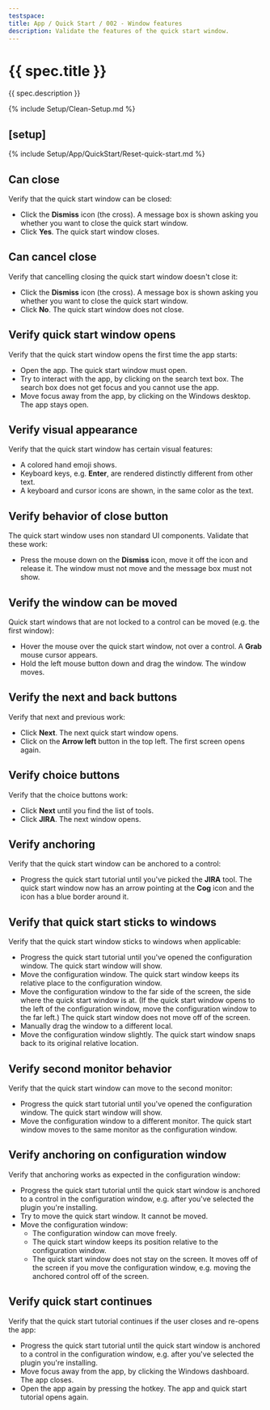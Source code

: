 ```yaml
---
testspace:
title: App / Quick Start / 002 - Window features
description: Validate the features of the quick start window.
---
```


# {{ spec.title }}

{{ spec.description }}

{% include Setup/Clean-Setup.md %}

## [setup]

{% include Setup/App/QuickStart/Reset-quick-start.md %}

## Can close

Verify that the quick start window can be closed:

- Click the **Dismiss** icon (the cross). A message box is shown asking you
  whether you want to close the quick start window.
- Click **Yes**. The quick start window closes.

## Can cancel close

Verify that cancelling closing the quick start window doesn't close it:

- Click the **Dismiss** icon (the cross). A message box is shown asking you
  whether you want to close the quick start window.
- Click **No**. The quick start window does not close.

## Verify quick start window opens

Verify that the quick start window opens the first time the app starts:

- Open the app. The quick start window must open.
- Try to interact with the app, by clicking on the search text box. The search
  box does not get focus and you cannot use the app.
- Move focus away from the app, by clicking on the Windows desktop. The app
  stays open.

## Verify visual appearance

Verify that the quick start window has certain visual features:

- A colored hand emoji shows.
- Keyboard keys, e.g. **Enter**, are rendered distinctly different from other
  text.
- A keyboard and cursor icons are shown, in the same color as the text.

## Verify behavior of close button

The quick start window uses non standard UI components. Validate that these
work:

- Press the mouse down on the **Dismiss** icon, move it off the icon and release
  it. The window must not move and the message box must not show.

## Verify the window can be moved

Quick start windows that are not locked to a control can be moved (e.g. the
first window):

- Hover the mouse over the quick start window, not over a control. A **Grab**
  mouse cursor appears.
- Hold the left mouse button down and drag the window. The window moves.

## Verify the next and back buttons

Verify that next and previous work:

- Click **Next**. The next quick start window opens.
- Click on the **Arrow left** button in the top left. The first screen opens
  again.

## Verify choice buttons

Verify that the choice buttons work:

- Click **Next** until you find the list of tools.
- Click **JIRA**. The next window opens.

## Verify anchoring

Verify that the quick start window can be anchored to a control:

- Progress the quick start tutorial until you've picked the **JIRA** tool. The
  quick start window now has an arrow pointing at the **Cog** icon and the icon
  has a blue border around it.

## Verify that quick start sticks to windows

Verify that the quick start window sticks to windows when applicable:

- Progress the quick start tutorial until you've opened the configuration
  window. The quick start window will show.
- Move the configuration window. The quick start window keeps its relative place
  to the configuration window.
- Move the configuration window to the far side of the screen, the side where
  the quick start window is at. (If the quick start window opens to the left of
  the configuration window, move the configuration window to the far left.) The
  quick start window does not move off of the screen.
- Manually drag the window to a different local.
- Move the configuration window slightly. The quick start window snaps back to
  its original relative location.

## Verify second monitor behavior

Verify that the quick start window can move to the second monitor:

- Progress the quick start tutorial until you've opened the configuration
  window. The quick start window will show.
- Move the configuration window to a different monitor. The quick start window
  moves to the same monitor as the configuration window.

## Verify anchoring on configuration window

Verify that anchoring works as expected in the configuration window:

- Progress the quick start tutorial until the quick start window is anchored to
  a control in the configuration window, e.g. after you've selected the plugin
  you're installing.
- Try to move the quick start window. It cannot be moved.
- Move the configuration window:
  - The configuration window can move freely.
  - The quick start window keeps its position relative to the configuration
    window.
  - The quick start window does not stay on the screen. It moves off of the
    screen if you move the configuration window, e.g. moving the anchored
    control off of the screen.

## Verify quick start continues

Verify that the quick start tutorial continues if the user closes and re-opens
the app:

- Progress the quick start tutorial until the quick start window is anchored to
  a control in the configuration window, e.g. after you've selected the plugin
  you're installing.
- Move focus away from the app, by clicking the Windows dashboard. The app
  closes.
- Open the app again by pressing the hotkey. The app and quick start tutorial
  opens again.
